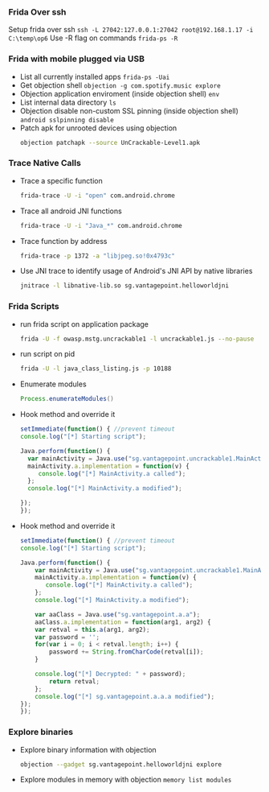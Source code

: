 ### Frida Over ssh
Setup frida over ssh
`ssh -L 27042:127.0.0.1:27042 root@192.168.1.17 -i C:\temp\op6`
Use -R flag on commands
`frida-ps -R`

### Frida with mobile plugged via USB
- List all currently installed apps 
	`frida-ps -Uai`
- Get objection shell
	`objection -g com.spotify.music explore`
- Objection application enviroment (inside objection shell)
	`env`
- List internal data directory
	`ls`
- Objection disable non-custom SSL pinning (inside objection shell)
	`android sslpinning disable`
- Patch apk for unrooted devices using objection
	```bash
	objection patchapk --source UnCrackable-Level1.apk
	```
	
### Trace Native Calls
- Trace a specific function
	```bash
	frida-trace -U -i "open" com.android.chrome
	```
- Trace all android JNI functions
	```bash
	frida-trace -U -i "Java_*" com.android.chrome
	```
- Trace function by address
	```bash
	frida-trace -p 1372 -a "libjpeg.so!0x4793c"
	```
- Use JNI trace to identify usage of Android's JNI API by native libraries
	```bash
	jnitrace -l libnative-lib.so sg.vantagepoint.helloworldjni
	```

### Frida Scripts
- run frida script on application package
	```bash
	frida -U -f owasp.mstg.uncrackable1 -l uncrackable1.js --no-pause
	```
- run script on pid
	```bash
	frida -U -l java_class_listing.js -p 10188
	```
- Enumerate modules
	```Java
	Process.enumerateModules()
	```
- Hook method and override it
	```javascript
	setImmediate(function() { //prevent timeout
	console.log("[*] Starting script");

	Java.perform(function() {
	  var mainActivity = Java.use("sg.vantagepoint.uncrackable1.MainActivity");
	  mainActivity.a.implementation = function(v) {
		 console.log("[*] MainActivity.a called");
	  };
	  console.log("[*] MainActivity.a modified");

	});
	});
	```
- Hook method and override it
	```javascript
	setImmediate(function() { //prevent timeout
	console.log("[*] Starting script");

	Java.perform(function() {
		var mainActivity = Java.use("sg.vantagepoint.uncrackable1.MainActivity");
		mainActivity.a.implementation = function(v) {
		   console.log("[*] MainActivity.a called");
		};
		console.log("[*] MainActivity.a modified");

		var aaClass = Java.use("sg.vantagepoint.a.a");
		aaClass.a.implementation = function(arg1, arg2) {
		var retval = this.a(arg1, arg2);
		var password = '';
		for(var i = 0; i < retval.length; i++) {
			password += String.fromCharCode(retval[i]);
		}

		console.log("[*] Decrypted: " + password);
			return retval;
		};
		console.log("[*] sg.vantagepoint.a.a.a modified");
	});
	});
	```

### Explore binaries
- Explore binary information with objection
	```bash
	objection --gadget sg.vantagepoint.helloworldjni explore
	```
- Explore modules in memory with objection ```memory list modules```